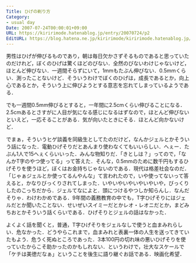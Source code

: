 ```yaml
---
Title: ひげの剃り方
Category:
- usual day
Date: 2007-07-24T00:00:01+09:00
URL: https://kiririmode.hatenablog.jp/entry/20070724/p2
EditURL: https://blog.hatena.ne.jp/kiririmode/kiririmode.hatenablog.jp/atom/entry/8454420450078217052
---
```



男性はひげが伸びるものであり，朝は毎日欠かさずそるものであると思っていたのだけれど，ぼくのひげは驚くほどのびない．全然のびないわけじゃないけど，ほとんど伸びない．一週間そらずにいて，1mmもたぶん伸びない．0.5mmくらい．測ったことないけど．そういうわけでぼくのひげは，成長であるとか，向上心であるとか，そういう上に伸びようとする意志を忘れてしまっているようである．


でも一週間0.5mm伸びるとすると，一年間に2.5cmくらい伸びることになる．2.5cmあるとさすがに人目が気になる感じになるはずなので，ほとんど伸びないといえど，一応そることがある．気が向いたときにそる．ほとんど向かないけど．


でまぁ，そういうヒゲ談義を同級生としてたのだけど，なんかジェルとかそういう話になった．電動ひげそりだとあんまり使わなくてもいいらしい．へぇー．たぶん1人で15へぇくらいいった．みんな物知りだ．「きとしは？」ってので，「なんかT字のやつ使ってる」って答えた．そんな，0.5mmのために数千円もするひげそりを使うほど，ぼくはお金持ちじゃないのである．現代は格差社会なのだ．「じゃぁジェルとか使ってるんやんな」て言われたので，いや使ってないって答えると，かなりびっくりされてしまった．いやいやいやいやいやいや，びっくりしたのこっちだから．ジェルてなによと．頭につけるやつしか知らんし．なんだそりゃ．わけわかめである．9年間の義務教育の中でも，T字ひげそりにはジェルだとか聞いたことない．せいぜいスイミーだとかレオ・レオニだとか，まどみちおとかそういう話くらいである．ひげそりとジェルの話はなかった．


よくよく話を聞くと，普通，T字ひげそりをジェルなしで使うと血まみれらしい．危なかった．どうやらこれまで，血まみれと表裏一体の人生を送ってきていたもよう．危うく死ぬところであった．3本100円の切れ味の悪いひげそりを使っていたからこそ助かったのかもしれない．というわけで，壮大なスケールで「ケチは美徳だなぁ」ということを後生に語り継ぐお話である．映画化希望．
